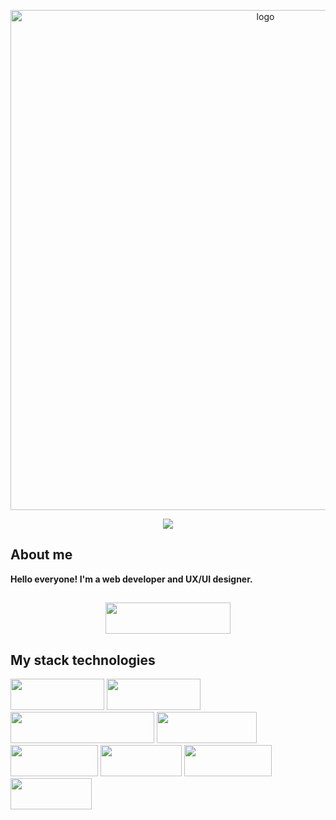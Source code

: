 <p align="center">
  <img width="800px" src="https://assets-global.website-files.com/608a88369ffab4f5de1ed321/63f35253b68fbb93f5aedf7b_JavaScript-code.jpeg" alt="logo" />
</p>


<p align="center"> <img src="https://user-images.githubusercontent.com/120065120/212209674-07b3685e-1127-4f42-9871-3a423d343fa2.svg" /> </p>


## About me


<strong>
  Hello everyone! I'm a web developer and UX/UI designer.
</strong>

##

<p align="center">
   <a href="https://www.behance.net/kostekhuszcza">
     <img width="200px" height="50px" src="https://img.shields.io/badge/Behance-black?style=for-the-badge&logo=Behance&logoColor=white"/>
  </a>
</p>


## My stack technologies

<div display="inline">
  <a href="https://reactjs.org/"><img width="150px" height="50px" src="https://img.shields.io/badge/React-grey?style=for-the-badge&logo=React&logoColor=blue"/></a>
  <a href="https://reactjs.org/"><img width="150px" height="50px" src="https://img.shields.io/badge/SQL?style=for-the-badge&logo=React&logoColor=blue"/></a>
  <a href="https://developer.mozilla.org/en-US/docs/Web/JavaScript"><img width="230px" height="50px" src="https://img.shields.io/badge/JavaScript-grey?style=for-the-badge&logo=JavaScript&logoColor=yellow"/></a>
  <a href="https://developer.mozilla.org/en-US/docs/Web/HTML"><img width="160px" height="50px" src="https://img.shields.io/badge/HTML5-grey?style=for-the-badge&logo=HTML5&logoColor=red"/></a>
  <a href="https://developer.mozilla.org/en-US/docs/Web/CSS"><img width="140px" height="50px" src="https://img.shields.io/badge/CSS3-grey?style=for-the-badge&logo=CSS3&logoColor=blue"/></a>
  <a href="https://sass-lang.com/documentation/"><img width="130px" height="50px" src="https://img.shields.io/badge/Scss-grey?style=for-the-badge&logo=Sass&logoColor=darkgrey"/></a>
  <a href="https://gulpjs.com/"><img width="140px" height="50px" src="https://img.shields.io/badge/Gulp-grey?style=for-the-badge&logo=gulp&logoColor=red"/></a>
  <a href="https://www.npmjs.com/"><img width="130px" height="50px" src="https://img.shields.io/badge/npm-grey?style=for-the-badge&logo=npm&logoColor=red"/></a>
</div>



<!--
**Konstans8/Konstans8** is a ✨ _special_ ✨ repository because its `README.md` (this file) appears on your GitHub profile.

Here are some ideas to get you started:

- 🔭 I’m currently working on ...
- 🌱 I’m currently learning ...
- 👯 I’m looking to collaborate on ...
- 🤔 I’m looking for help with ...
- 💬 Ask me about ...
- 📫 How to reach me: ...
- 😄 Pronouns: ...
- ⚡ Fun fact: ...
-->

